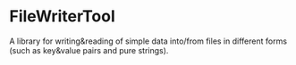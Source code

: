 # FileWriterTool
A library for writing&reading of simple data into/from files in different forms (such as key&value pairs and pure strings).


